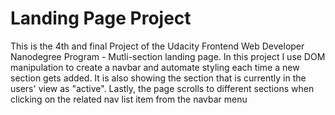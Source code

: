 # Landing Page Project
<p>This is the 4th and final Project of the Udacity Frontend Web Developer Nanodegree Program - Mutli-section landing page. In this project I use DOM manipulation to create a navbar and automate styling each time a new section gets added. It is also showing the section that is currently in the users' view as "active". Lastly, the page scrolls to different sections when clicking on the related nav list item from the navbar menu</p>


